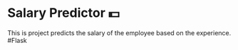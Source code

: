 # Salary Predictor 💵
This is project predicts the salary of the employee based on the experience. #Flask


